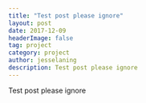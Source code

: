 ```yaml
---
title: "Test post please ignore"
layout: post
date: 2017-12-09
headerImage: false
tag: project
category: project
author: jesselaning
description: Test post please ignore
---
```


Test post please ignore